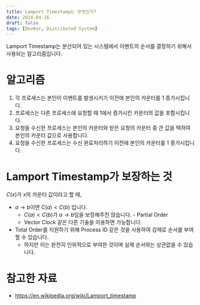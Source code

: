 ```yaml
---
title: Lamport Timestamp는 무엇인가?
date: 2024-04-16
draft: false
tags: [DevKor, Distributed System]
---
```


Lamport Timestamp는 분산되어 있는 시스템에서 이벤트의 순서를 결정하기 위해서 사용되는 알고리즘입니다.

# 알고리즘

1. 각 프로세스는 본인이 이벤트를 발생시키기 이전에 본인의 카운터를 1 증가시킵니다.
2. 프로세스는 다른 프로세스에 요청할 때 1에서 증가시킨 카운터의 값을 포함시킵니다.
3. 요청을 수신한 프로세스는 본인의 카운터와 받은 요청의 카운터 중 큰 값을 택하여 본인의 카운터 값으로 사용합니다.
4. 요청을 수신한 프로세스는 수신 완료처리하기 이전에 본인의 카운터를 1 증가시킵니다.

# Lamport Timestamp가 보장하는 것

$C(x)$가 $x$의 카운터 값이라고 할 때,

- $a \rightarrow b$이면 $C(a) < C(b)$ 입니다.
    - $C(a) < C(b)$가 $a \rightarrow b$임을 보장해주진 않습니다. - Partial Order
    - Vector Clock 같은 다른 기술을 이용하면 가능합니다.
- Total Order를 지원하기 위해 Process ID 같은 것을 사용하여 강제로 순서를 부여할 수 있습니다.
    - 하지만 이는 완전히 인위적으로 부여한 것이며 실제 순서와는 상관없을 수 있습니다.

# 참고한 자료

- https://en.wikipedia.org/wiki/Lamport_timestamp
